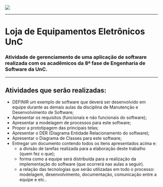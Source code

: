 <img src="https://www.unc.br/assets/images/logo_unc.png">

---
# Loja de Equipamentos Eletrônicos UnC
### Atividade de gerenciamento de uma aplicação de software realizada com os acadêmicos da 8ª fase de Engenharia de Software da UnC.

---

## Atividades que serão realizadas:
- DEFINIR um exemplo de  software  que deverá ser desenvolvido em equipe durante as demais aulas da disciplina de Manutenção e Desenvolvimento de Software;
- Apresentar os requisitos (funcionais e não funcionais do software);
- Apresentar a modelagem de processos para este software;
- Propor a prototipagem das principais telas;
- Apresentar o DER (Diagrama Entidade Relacionamento do software);
- Apresentar o Diagrama de Classes para este software;
- Entregar um documento contendo todos os itens apresentados acima e:
    - a divisão de tarefas realizada para a elaboração deste trabalho (quem fez o que);
    - forma   como   a   equipe   será   distribuída   para   a   realização   da implementação do software (que ocorrerá nas aulas a seguir).
    - a   relação   das   tecnologias   que   serão   utilizadas   em   todo   o   processo: modelagem, desenvolvimento, documentação, comunicação entre a equipe e etc..